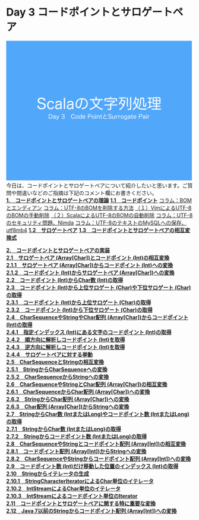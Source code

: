 <h1>Day 3 コードポイントとサロゲートペア</h1>
<img src="/image/string_course.001.jpeg" width="500px"><br>
今日は、コードポイントとサロゲートペアについて紹介したいと思います。ご質問や間違いなどのご指摘は下記のコメント欄にお書きください。  
<br>
<strong><a href="doc/theory.md#1コードポイントとサロゲートペアの理論">1.　コードポイントとサロゲートペアの理論</a></strong>  
<strong><a href="doc/theory.md#11コードポイント">1.1　コードポイント</a></strong>  
<a href="doc/theory.md#コラムbomとeエンディアン">コラム：BOMとエンディアン</a>  
<a href="doc/theory.md#コラムutf-8のbomを削除する方法">コラム：UTF-8のBOMを削除する方法</a>  
<a href="doc/theory.md#１vimによるutf-8のbomの手動削除">（１）VimによるUTF-8のBOMの手動削除</a>  
<a href="doc/theory.md#２scalaによるutf-8のbomの自動削除">（２）ScalaによるUTF-8のBOMの自動削除</a>  
<a href="doc/theory.md#コラムutf-8のセキュリティ問題nimda">コラム：UTF-8のセキュリティ問題、Nimda</a>  
<a href="doc/theory.md#コラムutf-8のテキストのmysqlへの保存utf8mb4">コラム：UTF-8のテキストのMySQLへの保存、utf8mb4</a>  
<strong><a href="doc/theory.md#12サロゲートペア">1.2　サロゲートペア</a></strong>    
<strong><a href="doc/theory.md#13コードポイントとサロゲートペアの相互変換式">1.3　コードポイントとサロゲートペアの相互変換式</a></strong>  

<strong><a href="doc/implementation.md#2コードポイントとサロゲートペアの実装">2.　コードポイントとサロゲートペアの実装</a></strong>  
<strong><a href="doc/implementation.md#21サロゲートペア-arraycharとコードポイント-intの相互変換">2.1　サロゲートペア (Array[Char])とコードポイント (Int)の相互変換</a></strong>  
<strong><a href="doc/implementation.md#211サロゲートペア-arraycharからコードポイント-intへの変換">2.1.1　サロゲートペア (Array[Char])からコードポイント (Int)への変換</a></strong>  
<strong><a href="doc/implementation.md#212コードポイント-intからサロゲートペア-arraycharへの変換">2.1.2　コードポイント (Int)からサロゲートペア (Array[Char])への変換</a></strong>  
<strong><a href="doc/implementation.md#22コードポイント-intからchar数-intの取得">2.2　コードポイント (Int)からChar数 (Int)の取得</a></strong>  
<strong><a href="doc/implementation.md#23コードポイント-intから上位サロゲート-charや下位サロゲート-charの取得">2.3　コードポイント (Int)から上位サロゲート (Char)や下位サロゲート (Char)の取得</a></strong>  
<strong><a href="doc/implementation.md#231コードポイント-intから上位サロゲート-charの取得">2.3.1　コードポイント (Int)から上位サロゲート (Char)の取得</a></strong>  
<strong><a href="doc/implementation.md#232コードポイント-intから下位サロゲート-charの取得">2.3.2　コードポイント (Int)から下位サロゲート (Char)の取得</a></strong>  
<strong><a href="doc/implementation.md#24charsequenceやstringやchar配列-arraycharからコードポイント-intの取得">2.4　CharSequenceやStringやChar配列 (Array[Char])からコードポイント (Int)の取得</a></strong>  
<strong><a href="doc/implementation.md#241指定インデックス-intにある文字のコードポイント-intの取得">2.4.1　指定インデックス (Int)にある文字のコードポイント (Int)の取得</a></strong>  
<strong><a href="doc/implementation.md#242順方向に解析しコードポイント-intを取得">2.4.2　順方向に解析しコードポイント (Int)を取得</a></strong>  
<strong><a href="doc/implementation.md#243逆方向に解析しコードポイント-intを取得">2.4.3　逆方向に解析しコードポイント (Int)を取得</a></strong>  
<strong><a href="doc/implementation.md#244サロゲートペアに対する挙動">2.4.4　サロゲートペアに対する挙動</a></strong>  
<strong><a href="doc/implementation.md#25charsequenceとstringの相互変換">2.5　CharSequenceとStringの相互変換</a></strong>  
<strong><a href="doc/implementation.md#251stringからcharsequenceへの変換">2.5.1　StringからCharSequenceへの変換</a></strong>  
<strong><a href="doc/implementation.md#252charsequenceからstringへの変換">2.5.2　CharSequenceからStringへの変換</a></strong>  
<strong><a href="doc/implementation.md#26charsequenceやstringとchar配列-arraycharの相互変換">2.6　CharSequenceやStringとChar配列 (Array[Char])の相互変換</a></strong>  
<strong><a href="doc/implementation.md#261charsequenceからchar配列-arraycharへの変換">2.6.1　CharSequenceからChar配列 (Array[Char])への変換</a></strong>  
<strong><a href="doc/implementation.md#262stringからchar配列-arraycharへの変換">2.6.2　StringからChar配列 (Array[Char])への変換</a></strong>  
<strong><a href="doc/implementation.md#263char配列-arraycharからstringへの変換">2.6.3　Char配列 (Array[Char])からStringへの変換</a></strong>  
<strong><a href="doc/implementation.md#27stringからchar数-intまたはlongやコードポイント数-intまたはlongの取得">2.7　StringからChar数 (IntまたはLong)やコードポイント数 (IntまたはLong)の取得</a></strong>  
<strong><a href="doc/implementation.md#271stringからchar数-intまたはlongの取得">2.7.1　StringからChar数 (IntまたはLong)の取得</a></strong>  
<strong><a href="doc/implementation.md#272stringからコードポイント数-intの取得">2.7.2　Stringからコードポイント数 (IntまたはLong)の取得</a></strong>  
<strong><a href="doc/implementation.md#28charsequenceやstringとコードポイント配列-arrayintの相互変換">2.8　CharSequenceやStringとコードポイント配列 (Array[Int])の相互変換</a></strong>  
<strong><a href="doc/implementation.md#281コードポイント配列-arrayintからstringへの変換">2.8.1　コードポイント配列 (Array[Int])からStringへの変換</a></strong>  
<strong><a href="doc/implementation.md#282charsequenceやstringからコードポイント配列-arrayintへの変換">2.8.2　CharSequenceやStringからコードポイント配列 (Array[Int])への変換</a></strong>  
<strong><a href="doc/implementation.md#29コードポイント数-intだけ移動した位置のインデックス-intの取得">2.9　コードポイント数 (Int)だけ移動した位置のインデックス (Int)の取得</a></strong>  
<strong><a href="doc/implementation.md#210stringからイテレータの生成">2.10　Stringからイテレータの生成</a></strong>  
<strong><a href="doc/implementation.md#2101stringcharacteriteratorによるchar単位のイテレータ">2.10.1　StringCharacterIteratorによるChar単位のイテレータ</a></strong>  
<strong><a href="doc/implementation.md#2102intstreamによるchar単位のイテレータ">2.10.2　IntStreamによるChar単位のイテレータ</a></strong>  
<strong><a href="doc/implementation.md#2103intstreamによるコードポイント単位のイテレータ">2.10.3　IntStreamによるコードポイント単位のIterator</a></strong>  
<strong><a href="doc/implementation.md#211コードポイントとサロゲートペアに関する特に重要な変換">2.11　コードポイントとサロゲートペアに関する特に重要な変換</a></strong>  
<strong><a href="doc/implementation.md#212java-7以前のstringからコードポイント配列-arrayintへの変換">2.12　Java 7以前のStringからコードポイント配列 (Array[Int])への変換</a></strong>
